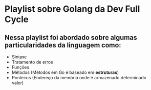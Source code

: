 # Playlist sobre Golang da Dev Full Cycle

## Nessa playlist foi abordado sobre algumas particularidades da linguagem como:

- Sintaxe
- Tratamento de erros
- Funções
- Métodos (Métodos em Go é baseado em **estruturas**)
- Ponteiros (Endereço da memória onde é armazenado determinado valor)
